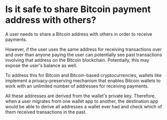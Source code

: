 # Is it safe to share Bitcoin payment address with others?

A user needs to share a Bitcoin address with others in order to receive payments.

However, if the user uses the same address for receiving transactions over and over than anyone paying the user can potentially see past transactions involving that address on the Bitcoin blockchain. Potentially, this may expose the user's balance as well.

To address this for Bitcoin and Bitcoin-based cryptocurrencies, wallets like implement a privacy-preserving mechanism that enables Bitcoin wallets to work with an unlimited number of addresses for receiving payments.

All these addresses are derived from the wallet's private key. Therefore, when a user migrates from one wallet app to another, the destination app would be able to derive all addresses a wallet ever had and check which of them received transactions in the past.
